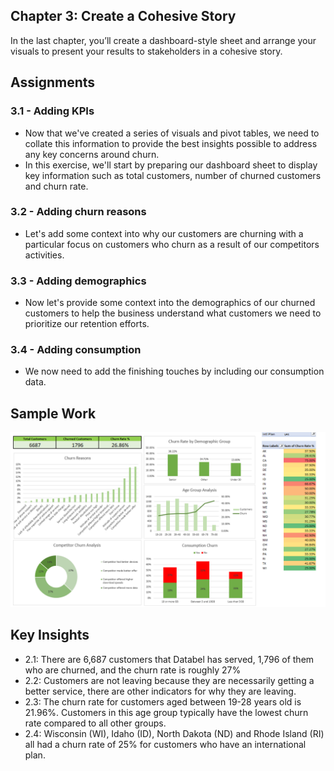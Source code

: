 ## Chapter 3: Create a Cohesive Story
In the last chapter, you’ll create a dashboard-style sheet and arrange your visuals to present your results to stakeholders in a cohesive story.

## Assignments
### 3.1 - Adding KPIs
- Now that we've created a series of visuals and pivot tables, we need to collate this information to provide the best insights possible to address any key concerns around churn.
- In this exercise, we'll start by preparing our dashboard sheet to display key information such as total customers, number of churned customers and churn rate.

### 3.2 - Adding churn reasons
- Let's add some context into why our customers are churning with a particular focus on customers who churn as a result of our competitors activities.

### 3.3 - Adding demographics
- Now let's provide some context into the demographics of our churned customers to help the business understand what customers we need to prioritize our retention efforts.

### 3.4 - Adding consumption
- We now need to add the finishing touches by including our consumption data.

## Sample Work
![Formatting Example](https://github.com/haileyrthomas01/datacamp-excel-fundamentals/blob/main/case-study/screenshots/casestudydash.png)

## Key Insights
- 2.1: There are 6,687 customers that Databel has served, 1,796 of them who are churned, and the churn rate is roughly 27%
- 2.2: Customers are not leaving because they are necessarily getting a better service, there are other indicators for why they are leaving.
- 2.3: The churn rate for customers aged between 19-28 years old is 21.96%. Customers in this age group typically have the lowest churn rate compared to all other groups.
- 2.4: Wisconsin (WI), Idaho (ID), North Dakota (ND) and Rhode Island (RI) all had a churn rate of 25% for customers who have an international plan.
